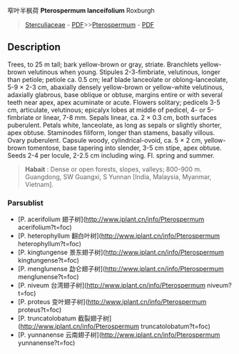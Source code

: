 窄叶半枫荷 **Pterospermum lanceifolium** Roxburgh

> [Sterculiaceae](http://www.iplant.cn/info/Sterculiaceae?t=foc) - [PDF](http://www.iplant.cn/foc/pdf/Sterculiaceae.pdf)>>[Pterospermum](http://www.iplant.cn/info/Pterospermum?t=foc) - [PDF](http://www.iplant.cn/foc/pdf/Pterospermum.pdf)

## Description

Trees, to 25 m tall; bark yellow-brown or gray, striate. Branchlets yellow-brown velutinous when young. Stipules 2-3-fimbriate, velutinous, longer than petiole; petiole ca. 0.5 cm; leaf blade lanceolate or oblong-lanceolate, 5-9 × 2-3 cm, abaxially densely yellow-brown or yellow-white velutinous, adaxially glabrous, base oblique or obtuse, margins entire or with several teeth near apex, apex acuminate or acute. Flowers solitary; pedicels 3-5 cm, articulate, velutinous; epicalyx lobes at middle of pedicel, 4- or 5-fimbriate or linear, 7-8 mm. Sepals linear, ca. 2 × 0.3 cm, both surfaces puberulent. Petals white, lanceolate, as long as sepals or slightly shorter, apex obtuse. Staminodes filiform, longer than stamens, basally villous. Ovary puberulent. Capsule woody, cylindrical-ovoid, ca. 5 × 2 cm, yellow-brown tomentose, base tapering into slender, 3-5 cm stipe, apex obtuse. Seeds 2-4 per locule, 2-2.5 cm including wing. Fl. spring and summer.

> **Habait** : 
> Dense or open forests, slopes, valleys; 800-900 m. Guangdong, SW Guangxi, S Yunnan [India, Malaysia, Myanmar, Vietnam].

### Parsublist

* [P.  acerifolium  翅子树](http://www.iplant.cn/info/Pterospermum acerifolium?t=foc)
* [P.  heterophyllum  翻白叶树](http://www.iplant.cn/info/Pterospermum heterophyllum?t=foc)
* [P.  kingtungense  景东翅子树](http://www.iplant.cn/info/Pterospermum kingtungense?t=foc)
* [P.  menglunense  勐仑翅子树](http://www.iplant.cn/info/Pterospermum menglunense?t=foc)
* [P.  niveum  台湾翅子树](http://www.iplant.cn/info/Pterospermum niveum?t=foc)
* [P.  proteus  变叶翅子树](http://www.iplant.cn/info/Pterospermum proteus?t=foc)
* [P.  truncatolobatum  截裂翅子树](http://www.iplant.cn/info/Pterospermum truncatolobatum?t=foc)
* [P.  yunnanense  云南翅子树](http://www.iplant.cn/info/Pterospermum yunnanense?t=foc)
